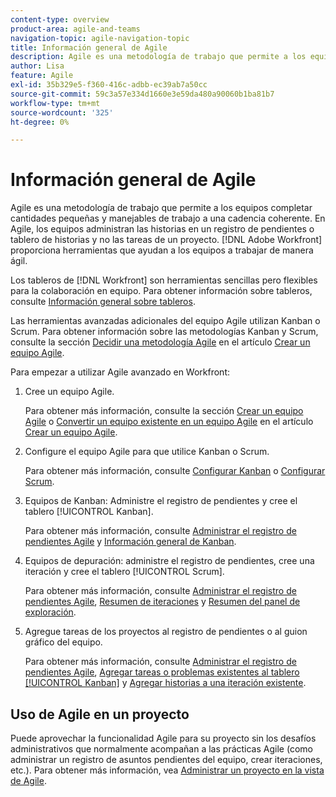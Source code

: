 ```yaml
---
content-type: overview
product-area: agile-and-teams
navigation-topic: agile-navigation-topic
title: Información general de Agile
description: Agile es una metodología de trabajo que permite a los equipos completar cantidades pequeñas y manejables de trabajo a una cadencia coherente. En Agile, los equipos administran las historias en un registro de pendientes o tablero de historias y no las tareas de un proyecto. [!DNL Adobe Workfront] proporciona herramientas que ayudan a los equipos a trabajar de manera ágil.
author: Lisa
feature: Agile
exl-id: 35b329e5-f360-416c-adbb-ec39ab7a50cc
source-git-commit: 59c3a57e334d1660e3e59da480a90060b1ba81b7
workflow-type: tm+mt
source-wordcount: '325'
ht-degree: 0%

---
```


# Información general de Agile

Agile es una metodología de trabajo que permite a los equipos completar cantidades pequeñas y manejables de trabajo a una cadencia coherente. En Agile, los equipos administran las historias en un registro de pendientes o tablero de historias y no las tareas de un proyecto. [!DNL Adobe Workfront] proporciona herramientas que ayudan a los equipos a trabajar de manera ágil.

Los tableros de [!DNL Workfront] son herramientas sencillas pero flexibles para la colaboración en equipo. Para obtener información sobre tableros, consulte [Información general sobre tableros](../agile/boards-overview.md).

Las herramientas avanzadas adicionales del equipo Agile utilizan Kanban o Scrum. Para obtener información sobre las metodologías Kanban y Scrum, consulte la sección [Decidir una metodología Agile](../agile/get-started-with-agile-in-workfront/create-an-agile-team.md#deciding) en el artículo [Crear un equipo Agile](../agile/get-started-with-agile-in-workfront/create-an-agile-team.md).

Para empezar a utilizar Agile avanzado en Workfront:

1. Cree un equipo Agile.

   Para obtener más información, consulte la sección [Crear un equipo Agile](../agile/get-started-with-agile-in-workfront/create-an-agile-team.md/#create-an-agile-team-1) o [Convertir un equipo existente en un equipo Agile](../agile/get-started-with-agile-in-workfront/create-an-agile-team.md#converting-an-existing-team-into-an-agaile-team) en el artículo [Crear un equipo Agile](../agile/get-started-with-agile-in-workfront/create-an-agile-team.md).

1. Configure el equipo Agile para que utilice Kanban o Scrum.

   Para obtener más información, consulte [Configurar Kanban](../agile/get-started-with-agile-in-workfront/configure-kanban.md) o [Configurar Scrum](../agile/get-started-with-agile-in-workfront/configure-scrum.md).

1. Equipos de Kanban: Administre el registro de pendientes y cree el tablero [!UICONTROL Kanban].

   Para obtener más información, consulte [Administrar el registro de pendientes Agile](../agile/work-in-an-agile-environment/manage-the-agile-backlog.md) y [Información general de Kanban](../agile/use-kanban-in-an-agile-team/kanban-overview.md).

1. Equipos de depuración: administre el registro de pendientes, cree una iteración y cree el tablero [!UICONTROL Scrum].

   Para obtener más información, consulte [Administrar el registro de pendientes Agile](../agile/work-in-an-agile-environment/manage-the-agile-backlog.md), [Resumen de iteraciones](../agile/use-scrum-in-an-agile-team/iterations/iterations-overview.md) y [Resumen del panel de exploración](../agile/use-scrum-in-an-agile-team/scrum-board/scrum-board-overview.md).

1. Agregue tareas de los proyectos al registro de pendientes o al guion gráfico del equipo.

   Para obtener más información, consulte [Administrar el registro de pendientes Agile](../agile/work-in-an-agile-environment/manage-the-agile-backlog.md), [Agregar tareas o problemas existentes al tablero [!UICONTROL Kanban]](../agile/use-kanban-in-an-agile-team/add-existing-tasks-or-issues-to-the-kanban-board.md) y [Agregar historias a una iteración existente](../agile/use-scrum-in-an-agile-team/iterations/add-stories-to-existing-iteration.md).

## Uso de Agile en un proyecto

Puede aprovechar la funcionalidad Agile para su proyecto sin los desafíos administrativos que normalmente acompañan a las prácticas Agile (como administrar un registro de asuntos pendientes del equipo, crear iteraciones, etc.). Para obtener más información, vea [Administrar un proyecto en la vista de Agile](/help/quicksilver/manage-work/projects/manage-projects/manage-projects-in-agile-view.md).

